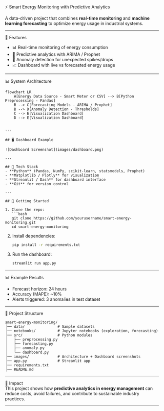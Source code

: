  ⚡ Smart Energy Monitoring with Predictive Analytics  

A data-driven project that combines **real-time monitoring** and **machine learning forecasting** to optimize energy usage in industrial systems.  

---

 📌 Features  
- 📊 Real-time monitoring of energy consumption  
- 🔮 Predictive analytics with ARIMA / Prophet  
- 🚨 Anomaly detection for unexpected spikes/drops  
- 📈 Dashboard with live vs forecasted energy usage  

---

 📊 System Architecture

```mermaid
flowchart LR
    A[Energy Data Source - Smart Meter or CSV] --> B[Python Preprocessing - Pandas]
    B --> C[Forecasting Models - ARIMA / Prophet]
    B --> D[Anomaly Detection - Thresholds]
    C --> E[Visualization Dashboard]
    D --> E[Visualization Dashboard]


---

## 🖥️ Dashboard Example  

![Dashboard Screenshot](images/dashboard.png)  

---

## 🔧 Tech Stack  
- **Python** (Pandas, NumPy, scikit-learn, statsmodels, Prophet)  
- **Matplotlib / Plotly** for visualization  
- **Streamlit / Dash** for dashboard interface  
- **Git** for version control  

---

## 🚀 Getting Started  

1. Clone the repo:  
   ```bash
   git clone https://github.com/yourusername/smart-energy-monitoring.git
   cd smart-energy-monitoring
   ```
2. Install dependencies:  
   ```bash
   pip install -r requirements.txt
   ```
3. Run the dashboard:  
   ```bash
   streamlit run app.py
   ```

---

 📊 Example Results  

- Forecast horizon: 24 hours  
- Accuracy (MAPE): ~10%  
- Alerts triggered: 3 anomalies in test dataset  

---

 📂 Project Structure  

```
smart-energy-monitoring/
│── data/               # Sample datasets
│── notebooks/          # Jupyter notebooks (exploration, forecasting)
│── src/                # Python modules
│   ├── preprocessing.py
│   ├── forecasting.py
│   ├── anomaly.py
│   └── dashboard.py
│── images/             # Architecture + Dashboard screenshots
│── app.py              # Streamlit app
│── requirements.txt
│── README.md
```

---

 🌱 Impact  
This project shows how **predictive analytics in energy management** can reduce costs, avoid failures, and contribute to sustainable industry practices.  

---

